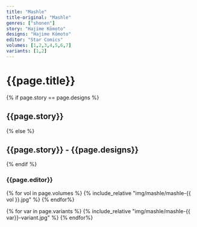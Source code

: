 ```yaml
---
title: "Mashle"
title-original: "Mashle"
genres: ["shonen"]
story: "Hajime Kōmoto"
designs: "Hajime Kōmoto"
editor: "Star Comics"
volumes: [1,2,3,4,5,6,7]
variants: [1,2]
---
```

# {{page.title}}
{% if page.story == page.designs %}
## {{page.story}}
{% else %}
## {{page.story}} - {{page.designs}}
{% endif %}
### {{page.editor}}

{% for vol in page.volumes %}
	{% include_relative "img/mashle/mashle-{{ vol }}.jpg" %}
{% endfor%}


{% for var in page.variants %}
	{% include_relative "img/mashle/mashle-{{ var}}-variant.jpg" %}
{% endfor%}